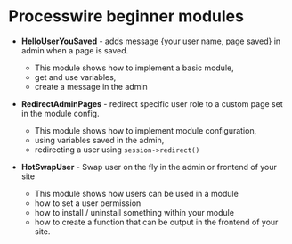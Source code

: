 # Processwire beginner modules

- **HelloUserYouSaved** - adds message {your user name, page saved} in admin when a page is saved.
    - This module shows how to implement a basic module,
    - get and use variables,
    - create a message in the admin

- **RedirectAdminPages** - redirect specific user role to a custom page set in the module config.
    - This module shows how to implement module configuration,
    - using variables saved in the admin,
    - redirecting a user using `session->redirect()`

- **HotSwapUser** - Swap user on the fly in the admin or frontend of your site
    - This module shows how users can be used in a module
    - how to set a user permission
    - how to install / uninstall something within your module
    - how to create a function that can be output in the frontend of your site.
